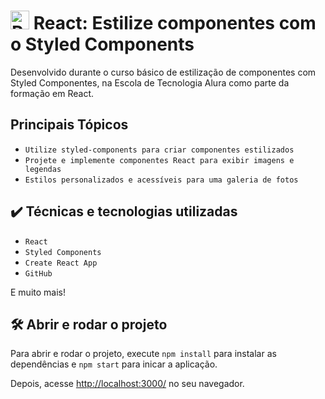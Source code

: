 # <img src="https://upload.wikimedia.org/wikipedia/commons/a/a7/React-icon.svg" alt="React Logo" width="30" height="30"> React: Estilize componentes com o Styled Components

Desenvolvido durante o curso básico de  estilização de componentes com Styled Componentes, na Escola de Tecnologia Alura como parte da formação em React.

## Principais Tópicos

- `Utilize styled-components para criar componentes estilizados`
- `Projete e implemente componentes React para exibir imagens e legendas`
- `Estilos personalizados e acessíveis para uma galeria de fotos`

## ✔️ Técnicas e tecnologias utilizadas

- `React`
- `Styled Components`
- `Create React App`
- `GitHub`

E muito mais!

## 🛠️ Abrir e rodar o projeto

Para abrir e rodar o projeto, execute `npm install` para instalar as dependências e `npm start` para inicar a aplicação.

Depois, acesse <a href="http://localhost:3000/">http://localhost:3000/</a> no seu navegador.

